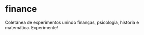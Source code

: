 # finance
Coletânea de experimentos unindo finanças, psicologia, história e matemática. Experimente!
